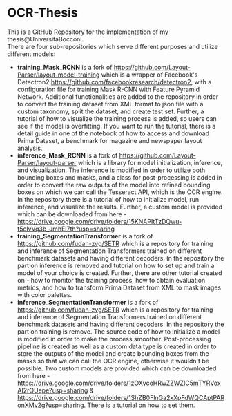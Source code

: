 # OCR-Thesis
This is a GitHub Repository for the implementation of my thesis@UniversitaBocconi.\
There are four sub-repositories which serve different purposes and utilize different models:
* **training_Mask_RCNN** is a fork of https://github.com/Layout-Parser/layout-model-training which is a wrapper of Facebook's Detectron2 https://github.com/facebookresearch/detectron2, with a configuration file for training Mask R-CNN with Feature Pyramid Network. Additional functionalities are added to the repository in order to convert the training dataset from XML format to json file with a custom taxonomy, split the dataset, and create test set. Further, a tutorial of how to visualize the training process is added, so users can see if the model is overfitting. If you want to run the tutorial, there is a detail guide in one of the notebook of how to access and download Prima Dataset, a benchmark for magazine and newspaper layout analysis.
* **inference_Mask_RCNN** is a fork of https://github.com/Layout-Parser/layout-parser which is a library for model initialization, inference, and visualization. The inference is modified in order to utilize both bounding boxes and masks, and a class for post-processing is added in order to convert the raw outputs of the model into refined bounding boxes on which we can call the Tesseract API, which is the OCR engine. In the repository there is a tutorial of how to initialize model, run inference, and visualize the results. Further, a custom model is provided which can be downloaded from here - https://drive.google.com/drive/folders/15KNAPItTzDQwu-t5clvVq3b_JmhEI7th?usp=sharing
* **training_SegmentationTransformer** is a fork of https://github.com/fudan-zvg/SETR which is a repository for training and inference of Segmentation Transformers trained on different benchmark datasets and having different decoders. In the repository the part on inference is removed and tutorial on how to set up and train a model of your choice is created. Further, there are other tutorial created on - how to monitor the training process, how to obtain evaluation metrics, and how to transform Prima Dataset from XML to mask images with color palettes.
* **inference_SegmentationTransformer** is a fork of https://github.com/fudan-zvg/SETR which is a repository for training and inference of Segmentation Transformers trained on different benchmark datasets and having different decoders. In the repository the part on training is remove. The source code of how to initialize a model is modified in order to make the process smoother. Post-processing pipeline is created as well as a custom data type is created in order to store the outputs of the model and create bounding boxes from the masks so that we can call the OCR engine, otherwise it wouldn't be possible. Two custom models are provided which can be downloaded from here - https://drive.google.com/drive/folders/1zOXvcoHRwZZWZIC5mTYRVoxAI2rQUepe?usp=sharing & https://drive.google.com/drive/folders/1ShZB0FlnGa2xXpFdWQCAptPARonXMv2g?usp=sharing. There is a tutorial on how to set them.


